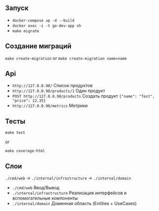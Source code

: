 ## Запуск

* `docker-compose up -d --build`
* `docker exec -i -t go-dev-app sh`
* `make migrate`

## Создание миграций

`make create-migration` or `make create-migration name=name`

## Api

* `http://127.0.0.90/` Список продуктов
* `http://127.0.0.90/products/1` Один продукт
* `POST http://127.0.0.90/products` Создать продукт `{"name": "Test", "price": 12.35}`
* `http://127.0.0.90/metrics` Метрики

## Тесты

`make test`

or

`make coverage-html`

## Слои

`./cmd/web` -> `./internal/infrastructure` -> `./internal/domain`

* `./cmd/web` Ввод/Вывод
* `./internal/infrastructure` Реализация интерфейсов и вспомогательные компоненты
* `./internal/domain` Доменная область (Entities + UseCases)
